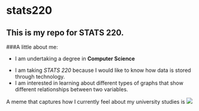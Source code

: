 # stats220

## This is my repo for STATS 220. 

###A little about me:

* I am undertaking a degree in **Computer Science**
- I am taking *STATS 220* because I would like to know how data is stored through technology.
- I am interested in learning about different types of graphs that show different relationships between two variables.

A meme that captures how I currently feel about my university studies is ![](https://c.tenor.com/8druEACXtX8AAAAd/tenor.gif)
